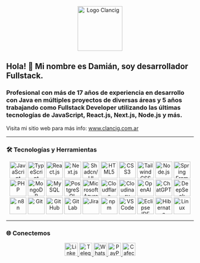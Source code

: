 <div align="center">
  <img src="https://res.cloudinary.com/dqh1coa3c/image/upload/v1756991404/devProfile/logo-clancig-3_yzrv8l.webp" alt="Logo Clancig" height="120" />
</div>

<h2 align="left">Hola! 👋 Mi nombre es Damián, soy desarrollador Fullstack.</h2>
<h3>
  Profesional con más de 17 años de experiencia en desarrollo con <b>Java</b> en múltiples proyectos 
  de diversas áreas y 5 años trabajando como <b>Fullstack Developer</b> utilizando las últimas tecnologías 
  de <b>JavaScript, React.js, Next.js, Node.js y más</b>.
</h3>

<span>Visita mi sitio web para más info: <a href="https://www.clancig.com.ar" target="_blank">www.clancig.com.ar</a></span>

---

### 🛠️ Tecnologías y Herramientas

<div align="center">
  <!-- Fullstack / Frontend -->
  <img src="https://cdn.jsdelivr.net/gh/devicons/devicon/icons/javascript/javascript-original.svg" height="45" title="JavaScript"/>
  <img src="https://cdn.jsdelivr.net/gh/devicons/devicon/icons/typescript/typescript-original.svg" height="45" title="TypeScript"/>
  <img src="https://cdn.jsdelivr.net/gh/devicons/devicon/icons/react/react-original.svg" height="45" title="React.js"/>
  <img src="https://skillicons.dev/icons?i=nextjs" height="45" title="Next.js"/>
  <img src="https://avatars.githubusercontent.com/u/139895814?s=48&v=4" height="45" title="Shadcn/UI"/>
  <img src="https://cdn.jsdelivr.net/gh/devicons/devicon/icons/html5/html5-original.svg" height="45" title="HTML5"/>
  <img src="https://cdn.jsdelivr.net/gh/devicons/devicon/icons/css3/css3-original.svg" height="45" title="CSS3"/>
  <img src="https://cdn.jsdelivr.net/gh/devicons/devicon/icons/tailwindcss/tailwindcss-original-wordmark.svg" height="45" title="Tailwind CSS"/>

  <!-- Backend -->
  <img src="https://skillicons.dev/icons?i=nodejs" height="45" title="Node.js"/>
  <img src="https://cdn.jsdelivr.net/gh/devicons/devicon/icons/spring/spring-original.svg" height="45" title="Spring Framework"/>
  <img src="https://cdn.jsdelivr.net/gh/devicons/devicon/icons/php/php-original.svg" height="45" title="PHP"/>

  <!-- Bases de Datos -->
  <img src="https://skillicons.dev/icons?i=mongodb" height="45" title="MongoDB"/>
  <img src="https://cdn.jsdelivr.net/gh/devicons/devicon/icons/mysql/mysql-original.svg" height="45" title="MySQL"/>
  <img src="https://cdn.jsdelivr.net/gh/devicons/devicon/icons/postgresql/postgresql-original.svg" height="45" title="PostgreSQL"/>

  <!-- Cloud & Infra -->
  <img src="https://skillicons.dev/icons?i=azure" height="45" title="Microsoft Azure"/>
  <img src="https://skillicons.dev/icons?i=cloudflare" height="45" title="Cloudflare"/>
  <img src="https://res-s.cloudinary.com/prod/image/upload/d_unicorn:cloudinaryLogoDark.svg/w_23,h_23,c_fill,dpr_2.0/console/customer-logos/97aff34a83296a87a3df5787b75e7a53" height="45" title="Cloudinary"/>

  <!-- AI & Automatización -->
  <img src="https://skillicons.dev/icons?i=openai" height="45" title="OpenAI"/>
  <img src="https://skillicons.dev/icons?i=chatgpt" height="45" title="ChatGPT"/>
  <img src="https://skillicons.dev/icons?i=deepseek" height="45" title="DeepSeek"/>
  <img src="https://skillicons.dev/icons?i=n8n" height="45" title="n8n"/>

  <!-- Herramientas Dev -->
  <img src="https://cdn.jsdelivr.net/gh/devicons/devicon/icons/git/git-original.svg" height="45" title="Git"/>
  <img height="45" src="https://cdn.simpleicons.org/github?viewbox=auto" title="GitHub">
  <img src="https://cdn.jsdelivr.net/gh/devicons/devicon/icons/gitlab/gitlab-original.svg" height="45" title="GitLab"/>
  <img src="https://cdn.jsdelivr.net/gh/devicons/devicon/icons/jira/jira-original.svg" height="45" title="Jira"/>
  <img src="https://cdn.jsdelivr.net/gh/devicons/devicon/icons/npm/npm-original-wordmark.svg" height="45" title="npm"/>
  <img src="https://cdn.jsdelivr.net/gh/devicons/devicon/icons/vscode/vscode-original.svg" height="45" title="VS Code"/>
  <img src="https://skillicons.dev/icons?i=eclipse" height="45" title="Eclipse IDE"/>
  <img src="https://skillicons.dev/icons?i=hibernate" height="45" title="Hibernate"/>
  <img src="https://skillicons.dev/icons?i=linux" height="45" title="Linux"/>
</div>

---

### 🌐 Conectemos

<div align="center">
  <a href="https://www.linkedin.com/in/damianclancig/" target="_blank">
    <img src="https://img.shields.io/badge/LinkedIn-0A66C2?style=for-the-badge&logo=linkedin&logoColor=white" height="35" alt="LinkedIn"/>
  </a>
  <a href="https://t.me/DamianClancig" target="_blank">
    <img src="https://img.shields.io/badge/Telegram-26A5E4?style=for-the-badge&logo=telegram&logoColor=white" height="35" alt="Telegram"/>
  </a>
  <a href="https://wa.me/5491166022526" target="_blank">
    <img src="https://img.shields.io/badge/WhatsApp-25D366?style=for-the-badge&logo=whatsapp&logoColor=white" height="35" alt="WhatsApp"/>
  </a>
  <a href="https://paypal.me/Clancig?country.x=AR&locale.x=es_XC" target="_blank">
    <img src="https://img.shields.io/badge/PayPal-00457C?style=for-the-badge&logo=paypal&logoColor=white" height="35" alt="PayPal"/>
  </a>
  <a href="https://cafecito.app/damianclancig" target="_blank">
    <img src="https://img.shields.io/badge/Cafecito-FFDD00?style=for-the-badge&logo=buymeacoffee&logoColor=black" height="35" alt="Cafecito"/>
  </a>
</div>
